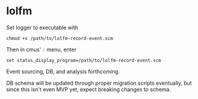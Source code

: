 # lolfm

Set logger to executable with

```
chmod +x /path/to/lolfm-record-event.scm
```

Then in cmus' `:` menu, enter

```
set status_display_program=/path/to/lolfm-record-event.scm
```

Event sourcing, DB, and analysis forthcoming.

DB schema will be updated through proper migration scripts eventually, but since this isn't even MVP yet, expect breaking changes to schema.
